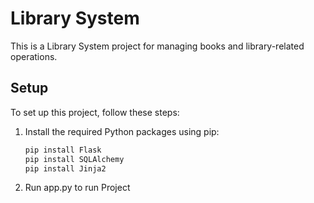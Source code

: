 # Library System

This is a Library System project for managing books and library-related operations.

## Setup

To set up this project, follow these steps:

1. Install the required Python packages using pip:

   ```bash
   pip install Flask
   pip install SQLAlchemy
   pip install Jinja2
   
2. Run app.py to run Project
